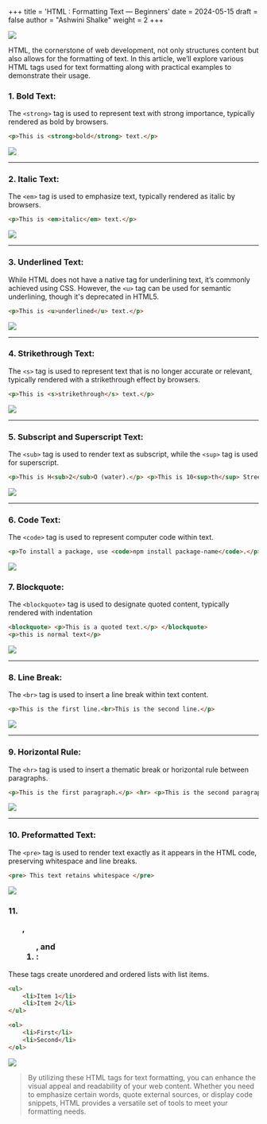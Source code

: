 +++
title = 'HTML : Formatting Text — Beginners'
date = 2024-05-15
draft = false
author = "Ashwini Shalke"
weight = 2
+++


![](https://cdn-images-1.medium.com/max/1600/1*dksQ7QVjDNbw476pgh3JwA.png)

HTML, the cornerstone of web development, not only structures content but also allows for the formatting of text. In this article, we’ll explore various HTML tags used for text formatting along with practical examples to demonstrate their usage.

### 1\. Bold Text:

The `<strong>` tag is used to represent text with strong importance, typically rendered as bold by browsers.

```html
<p>This is <strong>bold</strong> text.</p>
```

![](https://cdn-images-1.medium.com/max/1600/1*bgynh6hpXqlWBKBeoU6n2Q.png)

---

### 2\. Italic Text:

The `<em>` tag is used to emphasize text, typically rendered as italic by browsers.

```html
<p>This is <em>italic</em> text.</p>
```

![](https://cdn-images-1.medium.com/max/1600/1*D9Ss83Cw7ELBYwXhQdCS2A.png)

---

### 3\. Underlined Text:

While HTML does not have a native tag for underlining text, it’s commonly achieved using CSS. However, the `<u>` tag can be used for semantic underlining, though it's deprecated in HTML5.

```html
<p>This is <u>underlined</u> text.</p>
```

![](https://cdn-images-1.medium.com/max/1600/1*73SHPQsfW67n1sJBf57gWQ.png)

---

### 4\. Strikethrough Text:

The `<s>` tag is used to represent text that is no longer accurate or relevant, typically rendered with a strikethrough effect by browsers.

```html
<p>This is <s>strikethrough</s> text.</p>
```

![](https://cdn-images-1.medium.com/max/1600/1*5OL1wZAxGmJ2m--O0VJRdw.png)

---

### 5\. Subscript and Superscript Text:

The `<sub>` tag is used to render text as subscript, while the `<sup>` tag is used for superscript.

```html
<p>This is H<sub>2</sub>O (water).</p> <p>This is 10<sup>th</sup> Street.</p>
```

![](https://cdn-images-1.medium.com/max/1600/1*kMI5aORyi19VJfTDh0eK-w.png)

---

### 6\. Code Text:

The `<code>` tag is used to represent computer code within text.

```html
<p>To install a package, use <code>npm install package-name</code>.</p>
```

![](https://cdn-images-1.medium.com/max/1600/1*4i0ngm5zyCs0kEsSLIKMyg.png)


### 7\. Blockquote:

The `<blockquote>` tag is used to designate quoted content, typically rendered with indentation

```html
<blockquote> <p>This is a quoted text.</p> </blockquote>
<p>this is normal text</p>
```

![](https://cdn-images-1.medium.com/max/1600/1*hlwNDtVpGXBsAk64utvz_w.png)

---

### 8\. Line Break:

The `<br>` tag is used to insert a line break within text content.

```html
<p>This is the first line.<br>This is the second line.</p>
```

![](https://cdn-images-1.medium.com/max/1600/1*7ScdCwtI-nihmgMX6EMHtQ.png)

---

### 9\. Horizontal Rule:

The `<hr>` tag is used to insert a thematic break or horizontal rule between paragraphs.

```html
<p>This is the first paragraph.</p> <hr> <p>This is the second paragraph.</p>
```

![](https://cdn-images-1.medium.com/max/1600/1*k4TS0ebD-rWUA5WTOuRagw.png)

---

### 10\. Preformatted Text:

The `<pre>` tag is used to render text exactly as it appears in the HTML code, preserving whitespace and line breaks.

```html
<pre> This text retains whitespace </pre>
```

![](https://cdn-images-1.medium.com/max/1600/1*CAlwQHrziV44WxqGbnZqkA.png)


### 11\. <ul>, <ol>, and <li>:

These tags create unordered and ordered lists with list items.

```html
<ul>
    <li>Item 1</li>
    <li>Item 2</li>
</ul>

<ol>
    <li>First</li>
    <li>Second</li>
</ol>
```

![](https://cdn-images-1.medium.com/max/1600/1*VeNWKKa4p6V6S26Q7kLIwA.png)


> By utilizing these HTML tags for text formatting, you can enhance the visual appeal and readability of your web content. Whether you need to emphasize certain words, quote external sources, or display code snippets, HTML provides a versatile set of tools to meet your formatting needs.